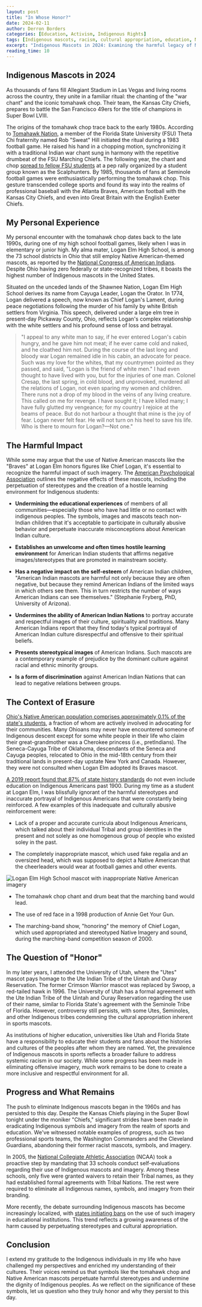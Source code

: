 ```yaml
---
layout: post
title: "In Whose Honor?"
date: 2024-02-11
author: Derron Borders
categories: [Education, Activism, Indigenous Rights]
tags: [Indigenous mascots, racism, cultural appropriation, education, Native American]
excerpt: "Indigenous Mascots in 2024: Examining the harmful legacy of Native American imagery in sports and education, from the tomahawk chop to school mascots in Ohio."
reading_time: 10
---
```


## Indigenous Mascots in 2024

As thousands of fans fill Allegiant Stadium in Las Vegas and living rooms across the country, they unite in a familiar ritual: the chanting of the "war chant" and the iconic tomahawk chop. Their team, the Kansas City Chiefs, prepares to battle the San Francisco 49ers for the title of champions in Super Bowl LVIII.

The origins of the tomahawk chop trace back to the early 1980s. According to [Tomahawk Nation](https://www.tomahawknation.com/2012/5/1/2991946/the-real-story-of-how-the-seminole-war-chant-was-started), a member of the Florida State University (FSU) Theta Chi fraternity named Rob "Sweat" Hill initiated the ritual during a 1983 football game. He raised his hand in a chopping motion, synchronizing it with a traditional Indian war chant sung in harmony with the repetitive drumbeat of the FSU Marching Chiefs. The following year, the chant and chop [spread to fellow FSU students](https://www.nolefan.org/barnes/barnes07.html) at a pep rally organized by a student group known as the Scalphunters. By 1985, thousands of fans at Seminole football games were enthusiastically performing the tomahawk chop. This gesture transcended college sports and found its way into the realms of professional baseball with the Atlanta Braves, American football with the Kansas City Chiefs, and even into Great Britain with the English Exeter Chiefs.

## My Personal Experience

My personal encounter with the tomahawk chop dates back to the late 1990s, during one of my high school football games, likely when I was in elementary or junior high. My alma mater, Logan Elm High School, is among the 73 school districts in Ohio that still employ Native American-themed mascots, as reported by the [National Congress of American Indians](https://infogram.com/native-mascots-in-ohio-1ho16voxxk7rx4n). Despite Ohio having zero federally or state-recognized tribes, it boasts the highest number of Indigenous mascots in the United States.

Situated on the unceded lands of the Shawnee Nation, Logan Elm High School derives its name from Cayuga Leader, Logan the Orator. In 1774, Logan delivered a speech, now known as Chief Logan's Lament, during peace negotiations following the murder of his family by white British settlers from Virginia. This speech, delivered under a large elm tree in present-day Pickaway County, Ohio, reflects Logan's complex relationship with the white settlers and his profound sense of loss and betrayal.

> "I appeal to any white man to say, if he ever entered Logan's cabin hungry, and he gave him not meat; if he ever came cold and naked, and he cloathed him not. During the course of the last long and bloody war Logan remained idle in his cabin, an advocate for peace. Such was my love for the whites, that my countrymen pointed as they passed, and said, "Logan is the friend of white men." I had even thought to have lived with you, but for the injuries of one man. Colonel Cresap, the last spring, in cold blood, and unprovoked, murdered all the relations of Logan, not even sparing my women and children. There runs not a drop of my blood in the veins of any living creature. This called on me for revenge. I have sought it; I have killed many; I have fully glutted my vengeance; for my country I rejoice at the beams of peace. But do not harbour a thought that mine is the joy of fear. Logan never felt fear. He will not turn on his heel to save his life. Who is there to mourn for Logan?—Not one."

## The Harmful Impact

While some may argue that the use of Native American mascots like the "Braves" at Logan Elm honors figures like Chief Logan, it's essential to recognize the harmful impact of such imagery. The [American Psychological Association](https://www.apa.org/pi/oema/resources/indian-mascots) outlines the negative effects of these mascots, including the perpetuation of stereotypes and the creation of a hostile learning environment for Indigenous students:

- **Undermining the educational experiences** of members of all communities—especially those who have had little or no contact with indigenous peoples. The symbols, images and mascots teach non-Indian children that it's acceptable to participate in culturally abusive behavior and perpetuate inaccurate misconceptions about American Indian culture.

- **Establishes an unwelcome and often times hostile learning environment** for American Indian students that affirms negative images/stereotypes that are promoted in mainstream society.

- **Has a negative impact on the self-esteem** of American Indian children, "American Indian mascots are harmful not only because they are often negative, but because they remind American Indians of the limited ways in which others see them. This in turn restricts the number of ways American Indians can see themselves." (Stephanie Fryberg, PhD, University of Arizona).

- **Undermines the ability of American Indian Nations** to portray accurate and respectful images of their culture, spirituality and traditions. Many American Indians report that they find today's typical portrayal of American Indian culture disrespectful and offensive to their spiritual beliefs.

- **Presents stereotypical images** of American Indians. Such mascots are a contemporary example of prejudice by the dominant culture against racial and ethnic minority groups.

- **Is a form of discrimination** against American Indian Nations that can lead to negative relations between groups.

## The Context of Erasure

[Ohio's Native American population comprises approximately 0.1% of the state's students](https://www.dispatch.com/story/news/2021/09/02/native-mascots-checking-conversations-happening-ohios-k-12-schools/8163494002/), a fraction of whom are actively involved in advocating for their communities. Many Ohioans may never have encountered someone of Indigenous descent except for some white people in their life who claim their great-grandmother was a Cherokee princess (i.e., pretIndians). The Seneca-Cayuga Tribe of Oklahoma, descendants of the Seneca and Cayuga peoples, relocated to Ohio in the mid-18th century from their traditional lands in present-day upstate New York and Canada. However, they were not consulted when Logan Elm adopted its Braves mascot.

[A 2019 report found that 87% of state history standards](https://www.usnews.com/news/best-states/articles/2019-11-29/states-move-to-add-native-american-history-to-education-curriculum) do not even include education on Indigenous Americans past 1900. During my time as a student at Logan Elm, I was blissfully ignorant of the harmful stereotypes and inaccurate portrayal of Indigenous Americans that were constantly being reinforced. A few examples of this inadequate and culturally abusive reinforcement were:

- Lack of a proper and accurate curricula about Indigenous Americans, which talked about their individual Tribal and group identities in the present and not solely as one homogenous group of people who existed soley in the past.

- The completely inappropriate mascot, which used fake regalia and an oversized head, which was supposed to depict a Native American that the cheerleaders would wear at football games and other events.

![Logan Elm High School mascot with inappropriate Native American imagery](https://substackcdn.com/image/fetch/w_1456,c_limit,f_auto,q_auto:good,fl_progressive:steep/https%3A%2F%2Fsubstack-post-media.s3.amazonaws.com%2Fpublic%2Fimages%2Fb86fd2c1-960f-4dfb-b922-0813e234748e_800x534.png)

- The tomahawk chop chant and drum beat that the marching band would lead.

- The use of red face in a 1998 production of Annie Get Your Gun.

- The marching-band show, "honoring" the memory of Chief Logan, which used appropriated and stereotyped Native Imagery and sound, during the marching-band competition season of 2000.

## The Question of "Honor"

In my later years, I attended the University of Utah, where the "Utes" mascot pays homage to the Ute Indian Tribe of the Uintah and Ouray Reservation. The former Crimson Warrior mascot was replaced by Swoop, a red-tailed hawk in 1996. The University of Utah has a formal agreement with the Ute Indian Tribe of the Uintah and Ouray Reservation regarding the use of their name, similar to Florida State's agreement with the Seminole Tribe of Florida. However, controversy still persists, with some Utes, Seminoles, and other Indigenous tribes condemning the cultural appropriation inherent in sports mascots.

As institutions of higher education, universities like Utah and Florida State have a responsibility to educate their students and fans about the histories and cultures of the peoples after whom they are named. Yet, the prevalence of Indigenous mascots in sports reflects a broader failure to address systemic racism in our society. While some progress has been made in eliminating offensive imagery, much work remains to be done to create a more inclusive and respectful environment for all.

## Progress and What Remains

The push to eliminate Indigenous mascots began in the 1960s and has persisted to this day. Despite the Kansas Chiefs playing in the Super Bowl tonight under the moniker "Chiefs," significant strides have been made in eradicating Indigenous symbols and imagery from the realm of sports and education. We've witnessed notable examples of progress, such as two professional sports teams, the Washington Commanders and the Cleveland Guardians, abandoning their former racist mascots, symbols, and imagery.

In 2005, the [National Collegiate Athletic Association](http://fs.ncaa.org/Docs/PressArchive/2005/Announcements/NCAA%2BExecutive%2BCommittee%2BIssues%2BGuidelines%2Bfor%2BUse%2Bof%2BNative%2BAmerican%2BMascots%2Bat%2BChampionship%2BEvents.html) (NCAA) took a proactive step by mandating that 33 schools conduct self-evaluations regarding their use of Indigenous mascots and imagery. Among these schools, only five were granted waivers to retain their Tribal names, as they had established formal agreements with Tribal Nations. The rest were required to eliminate all Indigenous names, symbols, and imagery from their branding.

More recently, the debate surrounding Indigenous mascots has become increasingly localized, with [states initiating bans](https://www.npr.org/2023/04/19/1170590167/native-american-school-mascots-new-york-ban) on the use of such imagery in educational institutions. This trend reflects a growing awareness of the harm caused by perpetuating stereotypes and cultural appropriation.

## Conclusion

I extend my gratitude to the Indigenous individuals in my life who have challenged my perspectives and enriched my understanding of their cultures. Their voices remind us that symbols like the tomahawk chop and Native American mascots perpetuate harmful stereotypes and undermine the dignity of Indigenous peoples. As we reflect on the significance of these symbols, let us question who they truly honor and why they persist to this day.
